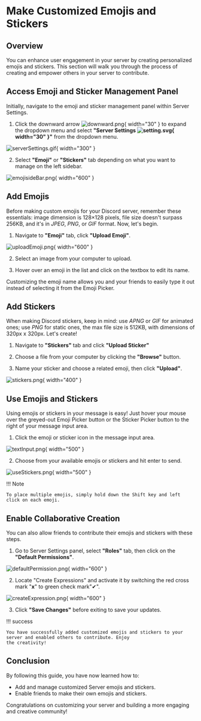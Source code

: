 # Make Customized Emojis and Stickers

## Overview

You can enhance user engagement in your server by creating personalized emojis and stickers.
This section will walk you through the process of creating and empower others in your server to contribute. 

## Access Emoji and Sticker Management Panel

Initially, navigate to the emoji and sticker management panel within Server Settings.

1. Click the downward arrow ![downward.png](pictures%2Fdownward.png){ width="30" } to expand the dropdown menu and
   select **"Server Settings ![setting.svg](pictures%2Fsetting.svg){ width="30" }"** from the dropdown menu.

![serverSettings.gif](pictures%2FserverSettings.gif){ width="300" }

2. Select **"Emoji"** or **"Stickers"** tab depending on what you want to manage on the left sidebar.

![emojisideBar.png](pictures%2FemojisideBar.png){ width="600" }

## Add Emojis

Before making custom emojis for your Discord server, remember these essentials:
image dimension is 128×128 pixels, file size doesn't surpass 256KB,
and it's in _JPEG_, _PNG_, or _GIF_ format. Now, let's begin.

1. Navigate to **"Emoji"** tab, click **"Upload Emoji"**.

![uploadEmoji.png](pictures%2FuploadEmoji.png){ width="600" }

2. Select an image from your computer to upload.

3. Hover over an emoji in the list and click on the textbox to edit its name.

Customizing the emoji name allows you and your friends to easily type it out instead of selecting it from the Emoji
Picker.

## Add Stickers

When making Discord stickers, keep in mind: use _APNG_ or _GIF_ for animated ones; use _PNG_ for
static ones, the max file size is 512KB, with dimensions of 320px x 320px. Let's create!

1. Navigate to **"Stickers"** tab and click **"Upload Sticker"**

2. Choose a file from your computer by clicking the **"Browse"** button.

3. Name your sticker and choose a related emoji, then click **"Upload"**.

![stickers.png](pictures%2Fstickers.png){ width="400" }

## Use Emojis and Stickers

Using emojis or stickers in your message is easy! Just hover your mouse over the greyed-out Emoji Picker button
or the Sticker Picker button to the right of your message input area.

1. Click the emoji or sticker icon in the message input area.

![textInput.png](pictures%2FtextInput.png){ width="500" }

2. Choose from your available emojis or stickers and hit enter to send.

![useStickers.png](pictures%2FuseStickers.png){ width="500" }

!!! Note

    To place multiple emojis, simply hold down the Shift key and left click on each emoji.

## Enable Collaborative Creation

You can also allow friends to contribute their emojis and stickers with these steps.

1. Go to Server Settings panel, select **"Roles"** tab, then click on the **"Default Permissions"**.

![defaultPermission.png](pictures%2FdefaultPermission.png){ width="600" }

2. Locate "Create Expressions" and activate it by switching the red cross mark "**x**" to green check mark"✔".

![createExpression.png](pictures%2FcreateExpression.png){ width="600" }

3. Click **"Save Changes"** before exiting to save your updates.

!!! success

    You have successfully added customized emojis and stickers to your server and enabled others to contribute. Enjoy 
    the creativity!

## Conclusion

By following this guide, you have now learned how to:

- Add and manage customized Server emojis and stickers.
- Enable friends to make their own emojis and stickers.

Congratulations on customizing your server and building a more engaging and creative community!